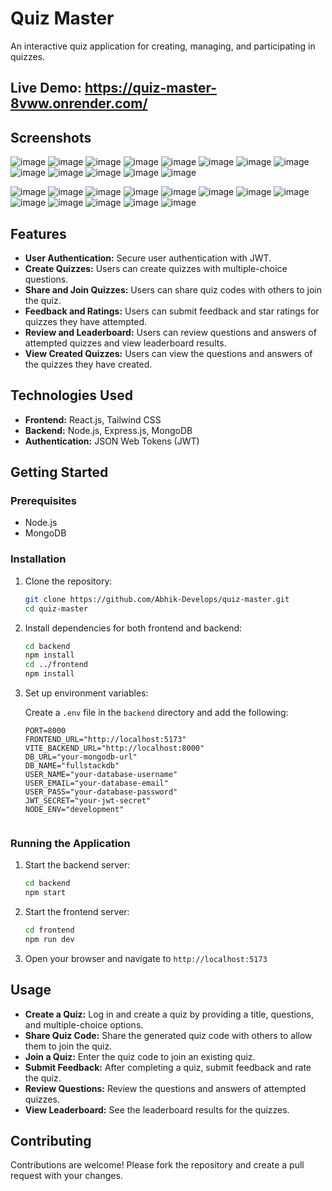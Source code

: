 # Quiz Master

An interactive quiz application for creating, managing, and participating in quizzes.

## Live Demo: https://quiz-master-8vww.onrender.com/

## Screenshots

![image](https://github.com/user-attachments/assets/6b9bc286-126b-4776-aa79-fdf9664c02b1)
![image](https://github.com/user-attachments/assets/d053bda8-853a-4d1e-ba71-934dfa9f50c9)
![image](https://github.com/user-attachments/assets/ad2f6efa-ef24-45ab-8ce1-612483242a27)
![image](https://github.com/user-attachments/assets/7c22a82a-35a2-4356-a4c1-d67e22677ff1)
![image](https://github.com/user-attachments/assets/9062cb56-b5f8-4c9f-8ffa-09f08242e504)
![image](https://github.com/user-attachments/assets/40755f44-b47a-4eba-a87f-aa4a2576b47f)
![image](https://github.com/user-attachments/assets/acb3c163-a0aa-4ef8-8946-57befc289c05)
![image](https://github.com/user-attachments/assets/8c8f7dff-af44-4cf2-b93d-c90b795d0786)
![image](https://github.com/user-attachments/assets/2cbe98f4-8e02-4d40-b3b2-8653fa740805)
![image](https://github.com/user-attachments/assets/3ac837e1-9c31-4bce-824a-33682194e5ad)
![image](https://github.com/user-attachments/assets/aebcc7b4-8ae8-4eff-9c12-ba51ad48f589)
![image](https://github.com/user-attachments/assets/ba38f3fa-2b33-421d-ad15-a5c23622233b)
![image](https://github.com/user-attachments/assets/c7e64b59-366f-41f6-b39c-6db2de4d0ee0)

![image](https://github.com/user-attachments/assets/855c18e1-bd9f-4b46-823a-5ef59b56f7fd)
![image](https://github.com/user-attachments/assets/d800306f-ff17-4400-9317-405abebb10e9)
![image](https://github.com/user-attachments/assets/67e56077-611f-4ffb-b159-f1a757d0426a)
![image](https://github.com/user-attachments/assets/cf56750a-673b-4d1c-a795-5113fe489cc5)
![image](https://github.com/user-attachments/assets/332d1bb9-bf6d-40dd-b155-c4776e3a8ac4)
![image](https://github.com/user-attachments/assets/e079011f-082a-4df6-be52-c9f489a98029)
![image](https://github.com/user-attachments/assets/b989f56a-cd55-490d-ae81-44de3c02960a)
![image](https://github.com/user-attachments/assets/83ff30c7-5e44-4a9f-8808-8d71bbbff261)
![image](https://github.com/user-attachments/assets/34964bde-9c58-44d3-a7e1-5c521854d6b7)
![image](https://github.com/user-attachments/assets/87e1d42b-6506-47a0-b089-dffea2ca4b7d)
![image](https://github.com/user-attachments/assets/9e5a2311-4c7e-4f09-af6a-c8a1d1ddc5bd)
![image](https://github.com/user-attachments/assets/4653e2fd-ce81-4f22-aeee-dd726c81c925)
![image](https://github.com/user-attachments/assets/4342ec37-eca8-4764-be2e-fc3cdb87692f)

## Features

- **User Authentication:** Secure user authentication with JWT.
- **Create Quizzes:** Users can create quizzes with multiple-choice questions.
- **Share and Join Quizzes:** Users can share quiz codes with others to join the quiz.
- **Feedback and Ratings:** Users can submit feedback and star ratings for quizzes they have attempted.
- **Review and Leaderboard:** Users can review questions and answers of attempted quizzes and view leaderboard results.
- **View Created Quizzes:** Users can view the questions and answers of the quizzes they have created.

## Technologies Used

- **Frontend:** React.js, Tailwind CSS
- **Backend:** Node.js, Express.js, MongoDB
- **Authentication:** JSON Web Tokens (JWT)

## Getting Started

### Prerequisites

- Node.js
- MongoDB

### Installation

1. Clone the repository:

   ```bash
   git clone https://github.com/Abhik-Develops/quiz-master.git
   cd quiz-master
   ```

2. Install dependencies for both frontend and backend:

   ```bash
   cd backend
   npm install
   cd ../frontend
   npm install
   ```

3. Set up environment variables:

   Create a `.env` file in the `backend` directory and add the following:

     ```env
    PORT=8000
    FRONTEND_URL="http://localhost:5173"
    VITE_BACKEND_URL="http://localhost:8000"
    DB_URL="your-mongodb-url"
    DB_NAME="fullstackdb"
    USER_NAME="your-database-username"
    USER_EMAIL="your-database-email"
    USER_PASS="your-database-password"
    JWT_SECRET="your-jwt-secret"
    NODE_ENV="development"


     ```

### Running the Application

1. Start the backend server:

   ```bash
   cd backend
   npm start
   ```

2. Start the frontend server:

   ```bash
   cd frontend
   npm run dev
   ```

3. Open your browser and navigate to `http://localhost:5173`

## Usage

- **Create a Quiz:** Log in and create a quiz by providing a title, questions, and multiple-choice options.
- **Share Quiz Code:** Share the generated quiz code with others to allow them to join the quiz.
- **Join a Quiz:** Enter the quiz code to join an existing quiz.
- **Submit Feedback:** After completing a quiz, submit feedback and rate the quiz.
- **Review Questions:** Review the questions and answers of attempted quizzes.
- **View Leaderboard:** See the leaderboard results for the quizzes.

## Contributing

Contributions are welcome! Please fork the repository and create a pull request with your changes.
